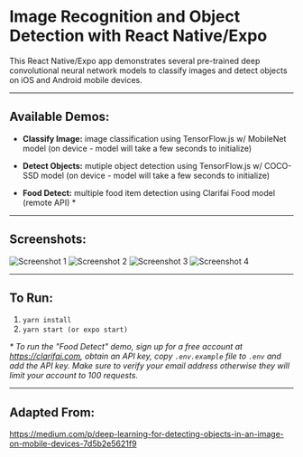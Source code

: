 # Image Recognition and Object Detection with React Native/Expo

This React Native/Expo app demonstrates several pre-trained deep convolutional neural network models to classify images and detect objects on iOS and Android mobile devices.

---

## Available Demos:

* __Classify Image:__ image classification using TensorFlow.js w/ MobileNet model (on device - model will take a few seconds to initialize)

* __Detect Objects:__ mutiple object detection using TensorFlow.js w/ COCO-SSD model (on device - model will take a few seconds to initialize)

* __Food Detect:__ multiple food item detection using Clarifai Food model (remote API) *

 ---

## Screenshots:
![Screenshot 1](./assets/screenshots/screenshot-1.jpg)
![Screenshot 2](./assets/screenshots/screenshot-2.jpg)
![Screenshot 3](./assets/screenshots/screenshot-3.jpg)
![Screenshot 4](./assets/screenshots/screenshot-4.jpg)


 ---

## To Run:
1. `yarn install`
2. `yarn start (or expo start)`



_\* To run the "Food Detect" demo, sign up for a free account at https://clarifai.com, obtain an API key, copy `.env.example` file to `.env` and add the API key. Make sure to verify your email address otherwise they will limit your account to 100 requests._

---

## Adapted From:
https://medium.com/p/deep-learning-for-detecting-objects-in-an-image-on-mobile-devices-7d5b2e5621f9
